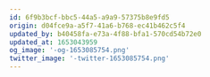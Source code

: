 ```yaml
---
id: 6f9b3bcf-bbc5-44a5-a9a9-57375b8e9fd5
origin: d04fce9a-a5f7-41a6-b768-ec41b462c5f4
updated_by: b40458fa-e73a-4f88-bfa1-570cd54b72e0
updated_at: 1653043959
og_image: '-og-1653085754.png'
twitter_image: '-twitter-1653085754.png'
---
```

